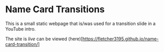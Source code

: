 # Name Card Transitions
This is a small static webpage that is/was used for a transition slide in a YouTube intro.

The site is *live* can be viewed (here)[https://fletcher3195.github.io/name-card-transition/]
